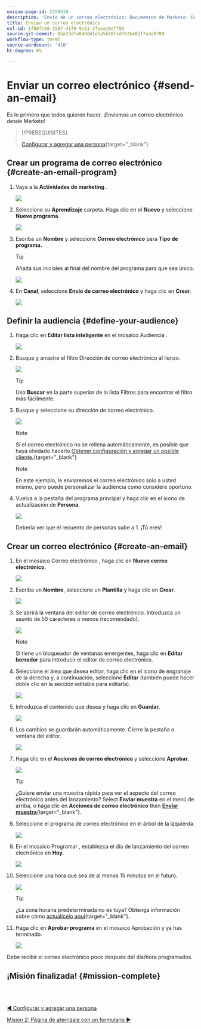 ```yaml
---
unique-page-id: 2359410
description: 'Envío de un correo electrónico: Documentos de Marketo: Documentación del producto'
title: Enviar un correo electrónico
exl-id: 1f80fc08-3587-41f0-9c51-2feea10dff0d
source-git-commit: 0da33dfa840dd1e5a5618fcd762b482f7a2e0789
workflow-type: tm+mt
source-wordcount: '410'
ht-degree: 0%

---
```


# Enviar un correo electrónico {#send-an-email}

Es lo primero que todos quieren hacer. ¡Enviemos un correo electrónico desde Marketo!

>[!PREREQUISITES]
>
>[Configurar y agregar una persona](/help/marketo/getting-started/quick-wins/get-set-up-and-add-a-person.md){target=&quot;_blank&quot;}

## Crear un programa de correo electrónico {#create-an-email-program}

1. Vaya a la **Actividades de marketing** .

   ![](assets/one-1.png)

1. Seleccione su **Aprendizaje** carpeta. Haga clic en el **Nuevo** y seleccione **Nuevo programa**.

   ![](assets/two-1.png)

1. Escriba un **Nombre** y seleccione **Correo electrónico** para **Tipo de programa.**

   >[!TIP]
   >
   >Añada sus iniciales al final del nombre del programa para que sea único.

   ![](assets/three.png)

1. En **Canal**, seleccione **Envío de correo electrónico** y haga clic en **Crear**.

   ![](assets/image2015-3-2-16-3a25-3a18.png)

## Definir la audiencia {#define-your-audience}

1. Haga clic en **Editar lista inteligente** en el mosaico Audiencia .

   ![](assets/five.png)

1. Busque y arrastre el filtro Dirección de correo electrónico al lienzo.

   ![](assets/six.png)

   >[!TIP]
   >
   >Uso **Buscar** en la parte superior de la lista Filtros para encontrar el filtro más fácilmente.

1. Busque y seleccione su dirección de correo electrónico.

   ![](assets/seven-1.png)

   >[!NOTE]
   >
   >Si el correo electrónico no se rellena automáticamente, es posible que haya olvidado hacerlo [Obtener configuración y agregar un posible cliente.](/help/marketo/getting-started/quick-wins/get-set-up-and-add-a-person.md){target=&quot;_blank&quot;}

   >[!NOTE]
   >
   >En este ejemplo, le enviaremos el correo electrónico solo a usted mismo, pero puede personalizar la audiencia como considere oportuno.

1. Vuelva a la pestaña del programa principal y haga clic en el icono de actualización de **Persona**.

   ![](assets/refresh-icon.png)

   Debería ver que el recuento de personas sube a 1. ¡Tú eres!

## Crear un correo electrónico {#create-an-email}

1. En el mosaico Correo electrónico , haga clic en **Nuevo correo electrónico**.

   ![](assets/image2014-9-8-15-3a10-3a47.png)

1. Escriba un **Nombre**, seleccione un **Plantilla** y haga clic en **Crear**.

   ![](assets/ten-1.png)

1. Se abrirá la ventana del editor de correo electrónico. Introduzca un asunto de 50 caracteres o menos (recomendado).

   ![](assets/eleven.png)

   >[!NOTE]
   >
   >Si tiene un bloqueador de ventanas emergentes, haga clic en **Editar borrador** para introducir el editor de correo electrónico.

1. Seleccione el área que desea editar, haga clic en el icono de engranaje de la derecha y, a continuación, seleccione **Editar** (también puede hacer doble clic en la sección editable para editarla).

   ![](assets/twelve.png)

1. Introduzca el contenido que desea y haga clic en **Guardar**.

   ![](assets/thirteen.png)

1. Los cambios se guardarán automáticamente. Cierre la pestaña o ventana del editor.

   ![](assets/fourteen.png)

1. Haga clic en el **Acciones de correo electrónico** y seleccione **Aprobar**.

   ![](assets/fifteen.png)

   >[!TIP]
   >
   >¿Quiere enviar una muestra rápida para ver el aspecto del correo electrónico antes del lanzamiento? Select **Enviar muestra** en el menú de arriba, o haga clic en **Acciones de correo electrónico** then [**Enviar muestra**](/help/marketo/product-docs/email-marketing/general/creating-an-email/send-a-sample-email.md){target=&quot;_blank&quot;}.

1. Seleccione el programa de correo electrónico en el árbol de la izquierda.

   ![](assets/sixteen.png)

1. En el mosaico Programar , establezca el día de lanzamiento del correo electrónico en **Hoy.**

   ![](assets/image2014-9-8-15-3a13-3a11.png)

1. Seleccione una hora que sea de al menos 15 minutos en el futuro.

   ![](assets/image2014-9-8-15-3a13-3a25.png)

   >[!TIP]
   >
   >¿La zona horaria predeterminada no es tuya? Obtenga información sobre cómo [actualícelo aquí](/help/marketo/product-docs/administration/settings/select-your-language-locale-and-time-zone.md){target=&quot;_blank&quot;}.

1. Haga clic en **Aprobar programa** en el mosaico Aprobación y ya has terminado.

   ![](assets/image2014-9-8-15-3a13-3a34.png)

Debe recibir el correo electrónico poco después del día/hora programados.

## ¡Misión finalizada! {#mission-complete}

<br> 

[◄ Configurar y agregar una persona](/help/marketo/getting-started/quick-wins/get-set-up-and-add-a-person.md)

[Misión 2: Página de aterrizaje con un formulario ►](/help/marketo/getting-started/quick-wins/landing-page-with-a-form.md)
